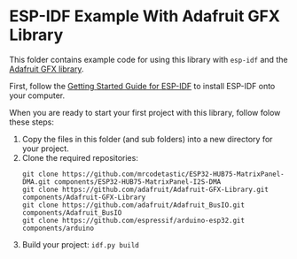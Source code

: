 # ESP-IDF Example With Adafruit GFX Library

This folder contains example code for using this library with `esp-idf` and the [Adafruit GFX library](https://github.com/adafruit/Adafruit-GFX-Library).

First, follow the [Getting Started Guide for ESP-IDF](https://docs.espressif.com/projects/esp-idf/en/latest/esp32/get-started/index.html) to install ESP-IDF onto your computer.

When you are ready to start your first project with this library, follow folow these steps:

  1. Copy the files in this folder (and sub folders) into a new directory for your project.
  1. Clone the required repositories:
     ```
     git clone https://github.com/mrcodetastic/ESP32-HUB75-MatrixPanel-DMA.git components/ESP32-HUB75-MatrixPanel-I2S-DMA
     git clone https://github.com/adafruit/Adafruit-GFX-Library.git components/Adafruit-GFX-Library
     git clone https://github.com/adafruit/Adafruit_BusIO.git components/Adafruit_BusIO
     git clone https://github.com/espressif/arduino-esp32.git components/arduino
     ```
  1. Build your project: `idf.py build`
